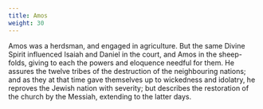 ```yaml
---
title: Amos
weight: 30
---
```


Amos was a herdsman, and engaged in agriculture. But the same Divine Spirit influenced Isaiah and Daniel in the court, and Amos in the sheep-folds, giving to each the powers and eloquence needful for them. He assures the twelve tribes of the destruction of the neighbouring nations; and as they at that time gave themselves up to wickedness and idolatry, he reproves the Jewish nation with severity; but describes the restoration of the church by the Messiah, extending to the latter
  days.
